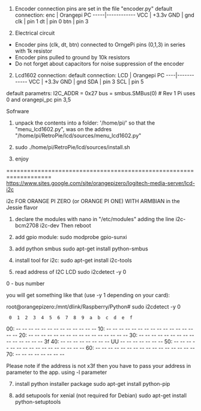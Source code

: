 1. Encoder connection pins are set in the file "encoder.py"
 default connection:
 	enc  | Orangepi PC
	-----|------------ 
	VCC  | +3.3v
	GND  | gnd
	clk  | pin 1
	dt   | pin 0
	btn  | pin 3

2. Electrical circuit

 - Encoder pins (clk, dt, btn) connected to OrngePi pins (0,1,3) in series with 1k resistor
 - Encoder pins pulled to ground by 10k resistors
 - Do not forget about capacitors for noise suppression of the encoder


2. Lcd1602 connection:
 default connection:
	LCD | Orangepi PC
	----|------------ 
	VCC | +3.3v
	GND | gnd
	SDA | pin 3
	SCL | pin 5
	
 default parametrs:	
	I2C_ADDR  = 0x27
	bus = smbus.SMBus(0)  # Rev 1 Pi uses 0 and orangepi_pc pin 3,5

Sofrware

1. unpack the contents into a folder:
'/home/pi/'
so that the "menu_lcd1602.py", was on the addres
"/home/pi/RetroPie/lcd/sources/menu_lcd1602.py"

2. sudo ./home/pi/RetroPie/lcd/sources/install.sh

3. enjoy

===================================================================
https://www.sites.google.com/site/orangepizero/logitech-media-server/lcd-i2c

i2c FOR ORANGE PI ZERO (or ORANGE PI ONE) WITH ARMBIAN in the Jessie flavor

1. declare the modules with nano in "/etc/modules" adding the line 
i2c-bcm2708 
i2c-dev
Then reboot

3. add gpio module: 
sudo modprobe gpio-sunxi

4. add python smbus 
sudo apt-get install python-smbus

5. install tool for i2c: 
sudo apt-get install i2c-tools

6. read address of I2C LCD 
sudo i2cdetect -y 0

0 - bus number

you will get something like that (use -y 1 depending on your card):

root@orangepizero:/mnt/dlink/Raspberry/Python# sudo i2cdetect -y 0

     0  1  2  3  4  5  6  7  8  9  a  b  c  d  e  f

00:          -- -- -- -- -- -- -- -- -- -- -- -- -- 
10: -- -- -- -- -- -- -- -- -- -- -- -- -- -- -- -- 
20: -- -- -- -- -- -- -- -- -- -- -- -- -- -- -- -- 
30: -- -- -- -- -- -- -- -- -- -- -- -- -- -- -- 3f 
40: -- -- -- -- -- -- -- -- UU -- -- -- -- -- -- -- 
50: -- -- -- -- -- -- -- -- -- -- -- -- -- -- -- -- 
60: -- -- -- -- -- -- -- -- -- -- -- -- -- -- -- -- 
70: -- -- -- -- -- -- -- --                         

Please note if the address is not x3f then you have to pass your address in parameter to the app. using -l parameter

7. install python installer package 
sudo apt-get install python-pip

8. add setupools for xenial (not required for Debian) 
sudo apt-get install python-setuptools
